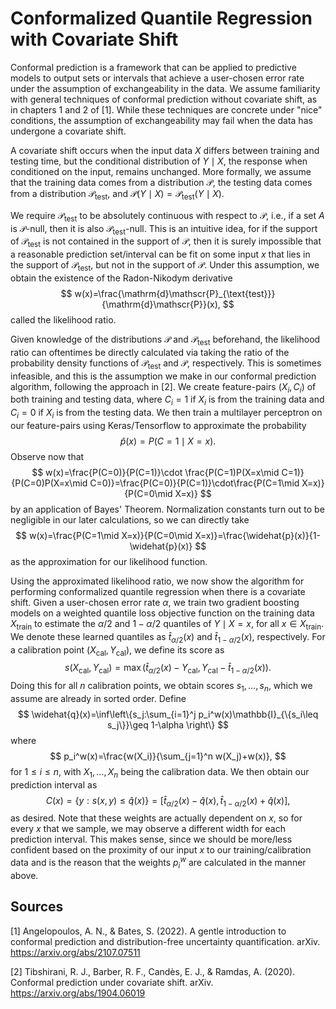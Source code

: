 # Conformalized Quantile Regression with Covariate Shift

Conformal prediction is a framework that can be applied to predictive models to output sets or intervals that achieve a user-chosen error rate under the assumption of exchangeability in the data. We assume familiarity with general techniques of conformal prediction without covariate shift, as in chapters 1 and 2 of [1]. While these techniques are concrete under "nice" conditions, the assumption of exchangeability may fail when the data has undergone a covariate shift.

A covariate shift occurs when the input data $X$ differs between training and testing time, but the conditional distribution of $Y\mid X$, the response when conditioned on the input, remains unchanged. More formally, we assume that the training data comes from a distribution $\mathscr{P}$, the testing data comes from a distribution $\mathscr{P}_{\text{test}}$, and $\mathscr{P}(Y\mid X)=\mathscr{P}_{\text{test}}(Y\mid X)$.

We require $\mathscr{P}_{\text{test}}$ to be absolutely continuous with respect to $\mathscr{P}$, i.e., if a set $A$ is $\mathscr{P}$-null, then it is also $\mathscr{P}_{\text{test}}$-null. This is an intuitive idea, for if the support of $\mathscr{P}_{\text{test}}$ is not contained in the support of $\mathscr{P}$, then it is surely impossible that a reasonable prediction set/interval can be fit on some input $x$ that lies in the support of $\mathscr{P}_{\text{test}}$, but not in the support of $\mathscr{P}$. Under this assumption, we obtain the existence of the Radon-Nikodym derivative
$$
w(x)=\frac{\mathrm{d}\mathscr{P}_{\text{test}}}{\mathrm{d}\mathscr{P}}(x),
$$ called the likelihood ratio.

Given knowledge of the distributions $\mathscr{P}$ and $\mathscr{P}_{\text{test}}$ beforehand, the likelihood ratio can oftentimes be directly calculated via taking the ratio of the probability density functions of $\mathscr{P}_{\text{test}}$ and $\mathscr{P}$, respectively. This is sometimes infeasible, and this is the assumption we make in our conformal prediction algorithm, following the approach in [2]. We create feature-pairs $(X_i, C_i)$ of both training and testing data, where $C_i=1$ if $X_i$ is from the training data and $C_i=0$ if $X_i$ is from the testing data. We then train a multilayer perceptron on our feature-pairs using Keras/Tensorflow to approximate the probability
$$
\widehat{p}(x)=P(C=1\mid X=x).
$$ Observe now that
$$
w(x)=\frac{P(C=0)}{P(C=1)}\cdot \frac{P(C=1)P(X=x\mid C=1)}{P(C=0)P(X=x\mid C=0)}=\frac{P(C=0)}{P(C=1)}\cdot\frac{P(C=1\mid X=x)}{P(C=0\mid X=x)}
$$ by an application of Bayes' Theorem. Normalization constants turn out to be negligible in our later calculations, so we can directly take
$$
w(x)=\frac{P(C=1\mid X=x)}{P(C=0\mid X=x)}=\frac{\widehat{p}(x)}{1-\widehat{p}(x)}
$$ as the approximation for our likelihood function.

Using the approximated likelihood ratio, we now show the algorithm for performing conformalized quantile regression when there is a covariate shift. Given a user-chosen error rate $\alpha$, we train two gradient boosting models on a weighted quantile loss objective function on the training data $X_\text{train}$ to estimate the $\alpha/2$ and $1-\alpha/2$ quantiles of $Y\mid X=x$, for all $x\in X_{\text{train}}$. We denote these learned quantiles as $\widehat{t}_{\alpha/2}(x)$ and $\widehat{t}_{1-\alpha/2}(x)$, respectively. For a calibration point $(X_\text{cal}, Y_\text{cal})$, we define its score as
$$
s(X_\text{cal}, Y_\text{cal})=\max(\widehat{t}_{\alpha/2}(x)-Y_\text{cal}, Y_\text{cal}-\widehat{t}_{1-\alpha/2}(x)).
$$ Doing this for all $n$ calibration points, we obtain scores $s_1,\dots, s_n$, which we assume are already in sorted order. Define
$$
\widehat{q}(x)=\inf\left\{s_j:\sum_{i=1}^j p_i^w(x)\mathbb{I}_{\{s_i\leq s_j\}}\geq 1-\alpha \right\}
$$ where
$$
p_i^w(x)=\frac{w(X_i)}{\sum_{j=1}^n w(X_j)+w(x)},
$$ for $1\leq i\leq n$, with $X_1,\dots, X_n$ being the calibration data. We then obtain our prediction interval as
$$
C(x)=\left\{y: s(x,y)\leq \widehat{q}(x)\right\}=\left[\widehat{t}_{\alpha/2}(x)-\widehat{q}(x), \widehat{t}_{1-\alpha/2}(x)+\widehat{q}(x)\right],
$$ as desired. Note that these weights are actually dependent on $x$, so for every $x$ that we sample, we may observe a different width for each prediction interval. This makes sense, since we should be more/less confident based on the proximity of our input $x$ to our training/calibration data and is the reason that the weights $p_i^w$ are calculated in the manner above.

## Sources
[1] Angelopoulos, A. N., & Bates, S. (2022). A gentle introduction to conformal prediction and distribution-free uncertainty quantification. arXiv. https://arxiv.org/abs/2107.07511

[2] Tibshirani, R. J., Barber, R. F., Candès, E. J., & Ramdas, A. (2020). Conformal prediction under covariate shift. arXiv. https://arxiv.org/abs/1904.06019
